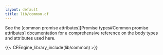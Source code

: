 ```yaml
---
layout: default
title: lib/common.cf
---
```


See
the [common promise attributes][Promise types#Common promise attributes]
documentation for a comprehensive reference on the body types and attributes
used here.

{{< CFEngine_library_include(lib/common) >}}
